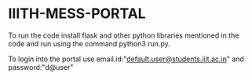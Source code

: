 # IIITH-MESS-PORTAL

To run the code install flask and other python libraries mentioned in the code and run using the command python3 run.py.

To login into the portal use email.id:"default.user@students.iiit.ac.in" and password:"d@user"